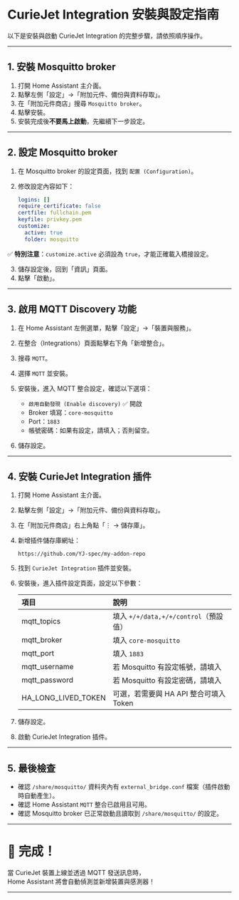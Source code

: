 # CurieJet Integration 安裝與設定指南

以下是安裝與啟動 CurieJet Integration 的完整步驟，請依照順序操作。

---

## 1. 安裝 Mosquitto broker

1. 打開 Home Assistant 主介面。
2. 點擊左側「設定」→「附加元件、備份與資料存取」。
3. 在「附加元件商店」搜尋 `Mosquitto broker`。
4. 點擊安裝。
5. 安裝完成後**不要馬上啟動**，先繼續下一步設定。

---

## 2. 設定 Mosquitto broker

1. 在 Mosquitto broker 的設定頁面，找到 `配置 (Configuration)`。
2. 修改設定內容如下：

    ```yaml
    logins: []
    require_certificate: false
    certfile: fullchain.pem
    keyfile: privkey.pem
    customize:
      active: true
      folder: mosquitto
    ```

✅ **特別注意**：`customize.active` 必須設為 `true`，才能正確載入橋接設定。

3. 儲存設定後，回到「資訊」頁面。
4. 點擊「啟動」。

---

## 3. 啟用 MQTT Discovery 功能

1. 在 Home Assistant 左側選單，點擊「設定」→「裝置與服務」。
2. 在整合（Integrations）頁面點擊右下角「新增整合」。
3. 搜尋 `MQTT`。
4. 選擇 `MQTT` 並安裝。
5. 安裝後，進入 MQTT 整合設定，確認以下選項：
    - `啟用自動發現 (Enable discovery)` ✅ 開啟
    - Broker 填寫：`core-mosquitto`
    - Port：`1883`
    - 帳號密碼：如果有設定，請填入；否則留空。

6. 儲存設定。

---

## 4. 安裝 CurieJet Integration 插件

1. 打開 Home Assistant 主介面。
2. 點擊左側「設定」→「附加元件、備份與資料存取」。
3. 在「附加元件商店」右上角點「⋮ → 儲存庫」。
4. 新增插件儲存庫網址：

    ```
    https://github.com/YJ-spec/my-addon-repo
    ```

5. 找到 `CurieJet Integration` 插件並安裝。
6. 安裝後，進入插件設定頁面，設定以下參數：

    | 項目 | 說明 |
    |:---|:---|
    | mqtt_topics | 填入 `+/+/data,+/+/control`（預設值） |
    | mqtt_broker | 填入 `core-mosquitto` |
    | mqtt_port | 填入 `1883` |
    | mqtt_username | 若 Mosquitto 有設定帳號，請填入 |
    | mqtt_password | 若 Mosquitto 有設定密碼，請填入 |
    | HA_LONG_LIVED_TOKEN | 可選，若需要與 HA API 整合可填入 Token |

7. 儲存設定。
8. 啟動 CurieJet Integration 插件。

---

## 5. 最後檢查

- 確認 `/share/mosquitto/` 資料夾內有 `external_bridge.conf` 檔案（插件啟動時自動產生）。
- 確認 Home Assistant `MQTT` 整合已啟用且可用。
- 確認 Mosquitto broker 已正常啟動且讀取到 `/share/mosquitto/` 的設定。

---

# 🎉 完成！

當 CurieJet 裝置上線並透過 MQTT 發送訊息時，  
Home Assistant 將會自動偵測並新增裝置與感測器！

---
